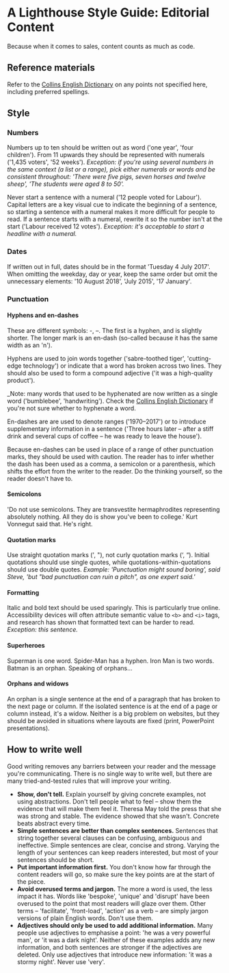 # A Lighthouse Style Guide: Editorial Content

Because when it comes to sales, content counts as much as code.


## Reference materials

Refer to the [Collins English Dictionary](http://www.collinsdictionary.com/) on any points not specified here, including preferred spellings.


## Style

### Numbers

Numbers up to ten should be written out as word ('one year', 'four children'). From 11 upwards they should be represented with numerals ('1,435 voters', '52 weeks'). _Exception: if you're using several numbers in the same context (a list or a range), pick either numerals or words and be consistent throughout: 'There were five pigs, seven horses and twelve sheep', 'The students were aged 8 to 50'._

Never start a sentence with a numeral ('12 people voted for Labour'). Capital letters are a key visual cue to indicate the beginning of a sentence, so starting a sentence with a numeral makes it more difficult for people to read. If a sentence starts with a numeral, rewrite it so the number isn't at the start ('Labour received 12 votes'). _Exception: it's acceptable to start a headline with a numeral._

### Dates

If written out in full, dates should be in the format 'Tuesday 4 July 2017'. When omitting the weekday, day or year, keep the same order but omit the unnecessary elements: '10 August 2018', 'July 2015', '17 January'.

### Punctuation

#### Hyphens and en-dashes

These are different symbols: -, –. The first is a hyphen, and is slightly shorter. The longer mark is an en-dash (so-called because it has the same width as an 'n').

Hyphens are used to join words together ('sabre-toothed tiger', 'cutting-edge technology') or indicate that a word has broken across two lines. They should also be used to form a compound adjective ('it was a high-quality product').

_Note: many words that used to be hyphenated are now written as a single word ('bumblebee', 'handwriting'). Check the [Collins English Dictionary](http://www.collinsdictionary.com/) if you're not sure whether to hyphenate a word.

En-dashes are are used to denote ranges ('1970–2017') or to introduce supplementary information in a sentence ('Three hours later – after a stiff drink and several cups of coffee – he was ready to leave the house'). 

Because en-dashes can be used in place of a range of other punctuation marks, they should be used with caution. The reader has to infer whether the dash has been used as a comma, a semicolon or a parenthesis, which shifts the effort from the writer to the reader. Do the thinking yourself, so the reader doesn't have to.

#### Semicolons

'Do not use semicolons. They are transvestite hermaphrodites representing absolutely nothing. All they do is show you've been to college.' Kurt Vonnegut said that. He's right.

#### Quotation marks

Use straight quotation marks (', "), not curly quotation marks (‘, “). Initial quotations should use single quotes, while quotations-within-quotations should use double quotes. _Example: 'Punctuation might sound boring', said Steve, 'but "bad punctuation can ruin a pitch", as one expert said.'_

#### Formatting

Italic and bold text should be used sparingly. This is particularly true online. Accessibility devices will often attribute semantic value to `<b>` and `<i>` tags, and research has shown that formatted text can be harder to read. _Exception: this sentence._

#### Superheroes

Superman is one word. Spider-Man has a hyphen. Iron Man is two words. Batman is an orphan. Speaking of orphans…

#### Orphans and widows

An orphan is a single sentence at the end of a paragraph that has broken to the next page or column. If the isolated sentence is at the end of a page or column instead, it's a widow. Neither is a big problem on websites, but they should be avoided in situations where layouts are fixed (print, PowerPoint presentations).


## How to write well

Good writing removes any barriers between your reader and the message you're communicating. There is no single way to write well, but there are many tried-and-tested rules that will improve your writing.

- **Show, don't tell.** Explain yourself by giving concrete examples, not using abstractions. Don't tell people what to feel – show them the evidence that will make them feel it. Theresa May told the press that she was strong and stable. The evidence showed that she wasn't. Concrete beats abstract every time.
- **Simple sentences are better than complex sentences.** Sentences that string together several clauses can be confusing, ambiguous and ineffective. Simple sentences are clear, concise and strong. Varying the length of your sentences can keep readers interested, but most of your sentences should be short.
- **Put important information first.** You don't know how far through the content readers will go, so make sure the key points are at the start of the piece.
- **Avoid overused terms and jargon.** The more a word is used, the less impact it has. Words like 'bespoke', 'unique' and 'disrupt' have been overused to the point that most readers will glaze over them. Other terms – 'facilitate', 'front-load', 'action' as a verb – are simply jargon versions of plain English words. Don't use them.
- **Adjectives should only be used to add additional information.** Many people use adjectives to emphasise a point: 'he was a very powerful man', or 'it was a dark night'. Neither of these examples adds any new information, and both sentences are stronger if the adjectives are deleted. Only use adjectives that introduce new information: 'it was a stormy night'. Never use 'very'.
